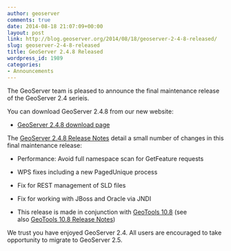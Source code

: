 ```yaml
---
author: geoserver
comments: true
date: 2014-08-18 21:07:09+00:00
layout: post
link: http://blog.geoserver.org/2014/08/18/geoserver-2-4-8-released/
slug: geoserver-2-4-8-released
title: GeoServer 2.4.8 Released
wordpress_id: 1989
categories:
- Announcements
---
```


The GeoServer team is pleased to announce the final maintenance release of the GeoServer 2.4 serieis.

You can download GeoServer 2.4.8 from our new website:



	
  * [GeoServer 2.4.8 download page](http://geoserver.org/release/2.4.8/)


The [GeoServer 2.4.8 Release Notes](https://jira.codehaus.org/secure/ReleaseNote.jspa?version=20448&styleName=Html&projectId=10311) detail a small number of changes in this final maintenance release:



	
  * Performance: Avoid full namespace scan for GetFeature requests

	
  * WPS fixes including a new PagedUnique process

	
  * Fix for REST management of SLD files

	
  * Fix for working with JBoss and Oracle via JNDI

	
  * This release is made in conjunction with [GeoTools 10.8](http://geotoolsnews.blogspot.ca/2014/08/geotools-108-released.html) (see also [GeoTools 10.8 Release Notes](https://jira.codehaus.org/secure/ReleaseNote.jspa?version=20444&projectId=10270))


We trust you have enjoyed GeoServer 2.4. All users are encouraged to take opportunity to migrate to GeoServer 2.5.
